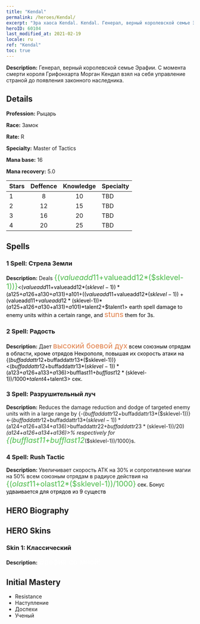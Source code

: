 ```yaml
---
title: "Kendal"
permalink: /heroes/Kendal/
excerpt: "Эра хаоса Kendal. Kendal. Генерал, верный королевской семье Эрафии. С момента смерти короля Грифонхарта Морган Кендал взял на себя управление страной до появления законного наследника."
heroID: 60104
last_modified_at: 2021-02-19
locale: ru
ref: "Kendal"
toc: true
---
```

 **Description:** Генерал, верный королевской семье Эрафии. С момента смерти короля Грифонхарта Морган Кендал взял на себя управление страной до появления законного наследника.
## Details
 **Profession:** Рыцарь

 **Race:** Замок

 **Rate:** R

 **Specialty:** Master of Tactics

 **Mana base:** 16

 **Mana recovery:** 5.0


  | Stars   |    Deffence    |    Knowledge   |      Specialty     |
  |---------|:---------------:|:---------------:|--------------------|
  |    1    | 8 | 10 | TBD |
  |    2    | 12 | 15 | TBD |
  |    3    | 16 | 20 | TBD |
  |    4    | 20 | 25 | TBD |

## Spells
### 1 Spell: Стрела Земли
 **Description:** Deals <span style="color: #48b946;font-size:20px">{($valueadd11+$valueadd12*($sklevel-1))}</span><span style="color: black"><($valueadd11+$valueadd12*($sklevel-1))*($a125+$a126+$a130+$a131)+$a101+(($valueadd11+$valueadd12*($sklevel-1))+($valueadd11+$valueadd12*($sklevel-1))*($a125+$a126+$a130+$a131)+$a101)*$talent2+$talent1> earth spell damage to enemy units within a certain range, and <span style="color: #e07c44;font-size:20px">stuns</span><span style="color: black"> them for 3s.

### 2 Spell: Радость
 **Description:** Дает <span style="color: #e07c44;font-size:20px">высокий боевой дух</span><span style="color: black"> всем союзным отрядам в области, кроме отрядов Некрополя, повышая их скорость атаки на {($buffaddattr12+$buffaddattr13*($sklevel-1))}<($buffaddattr12+$buffaddattr13*($sklevel-1))*($a123+$a126+$a133+$a136)>%. Эффект длится <span style="color: #48b946;font-size:20px">{($bufflast11+$bufflast12*($sklevel-1))/1000}</span><span style="color: black"><($bufflast11+$bufflast12*($sklevel-1))/1000*$talent4+$talent3> сек.

### 3 Spell: Разрушительный луч
 **Description:** Reduces the damage reduction and dodge of targeted enemy units with in a large range by {-($buffaddattr12+$buffaddattr13*($sklevel-1))}<-($buffaddattr12+$buffaddattr13*($sklevel-1))*($a124+$a126+$a134+$a136)>% and {-($buffaddattr22+$buffaddattr23*($sklevel-1))/20}<-(($buffaddattr22+$buffaddattr23*($sklevel-1))/20)*($a124+$a126+$a134+$a136)>% respectively for <span style="color: #48b946;font-size:20px">{($bufflast11+$bufflast12*($sklevel-1))/1000}</span><span style="color: black">s.

### 4 Spell: Rush Tactic
 **Description:** Увеличивает скорость АТК на 30% и сопротивление магии на 50% всем союзным отрядам в радиусе действия на <span style="color: #48b946;font-size:20px">{($olast11+$olast12*($sklevel-1))/1000}</span><span style="color: black"> сек. Бонус удваивается для отрядов из 9 существ


## HERO Biography

## HERO Skins
### Skin 1: **Классический**

 **Description:** <span style="color: #ffffff;font-size:20px">Эрафия со мной!</span>



## Initial Mastery
   - Resistance
   - Наступление
   - Доспехи
   - Ученый

